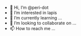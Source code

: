 - 👋 Hi, I’m @peri-dot
- 👀 I’m interested in lapis
- 🌱 I’m currently learning ...
- 💞️ I’m looking to collaborate on ...
- 📫 How to reach me ...

<!---
peri-dot/peri-dot is a ✨ special ✨ repository because its `README.md` (this file) appears on your GitHub profile.
You can click the Preview link to take a look at your changes.
--->
